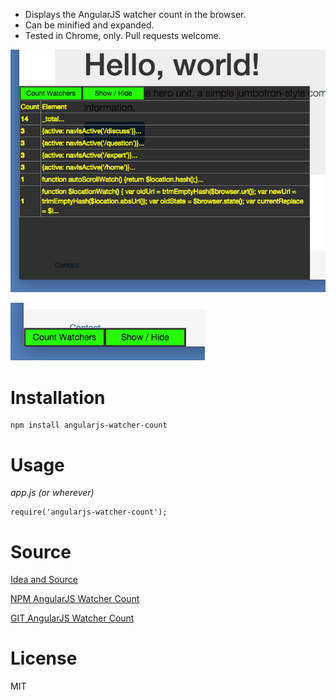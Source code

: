* Displays the AngularJS watcher count in the browser.
* Can be minified and expanded.
* Tested in Chrome, only. Pull requests welcome.

![Expaned](https://github.com/xErik/angularjs-watcher-count/raw/master/img/expanded.png)

![Minimized](https://github.com/xErik/angularjs-watcher-count/raw/master/img/minimized.png)

# Installation

```
npm install angularjs-watcher-count
```

# Usage

*app.js (or wherever)*
```
require('angularjs-watcher-count');
```

# Source

[Idea and Source](https://gist.github.com/kentcdodds/31c90402750572107922#file-get-watchers-js)

[NPM AngularJS Watcher Count](https://www.npmjs.com/package/angularjs-watcher-count)

[GIT AngularJS Watcher Count](https://github.com/xErik/angularjs-watcher-count)

# License

MIT
